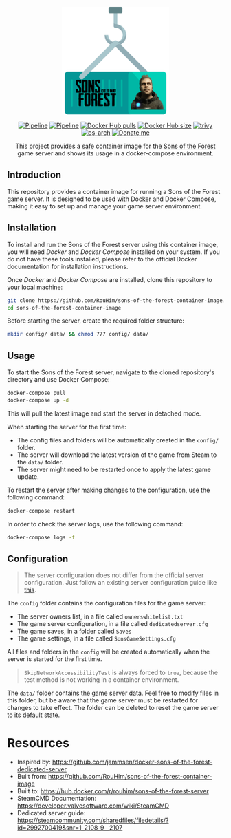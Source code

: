 <p align="center">
  <img src="https://raw.githubusercontent.com/RouHim/sons-of-the-forest-container-image/main/.github/readme/logo.png" width="250">
</p>

<p align="center">
    <a href="https://github.com/RouHim/sons-of-the-forest-container-image/actions/workflows/pipeline.yml"><img src="https://github.com/RouHim/sons-of-the-forest-container-image/actions/workflows/pipeline.yml/badge.svg?branch=main" alt="Pipeline"></a>
    <a href="https://github.com/RouHim/sons-of-the-forest-container-image/actions/workflows/scheduled-security-audit.yaml"><img src="https://github.com/RouHim/sons-of-the-forest-container-image/actions/workflows/scheduled-security-audit.yaml/badge.svg?branch=main" alt="Pipeline"></a>
    <a href="https://hub.docker.com/r/rouhim/sons-of-the-forest-server"><img src="https://img.shields.io/docker/pulls/rouhim/sons-of-the-forest-server.svg" alt="Docker Hub pulls"></a>
    <a href="https://hub.docker.com/r/rouhim/sons-of-the-forest-server"><img src="https://img.shields.io/docker/image-size/rouhim/sons-of-the-forest-server" alt="Docker Hub size"></a>
    <a href="https://github.com/aquasecurity/trivy"><img src="https://img.shields.io/badge/trivy-protected-blue" alt="trivy"></a>
    <a href="https://hub.docker.com/r/rouhim/sons-of-the-forest-server/tags"><img src="https://img.shields.io/badge/ARCH-amd64-blueviolet" alt="os-arch"></a>
    <a href="https://buymeacoffee.com/rouhim"><img alt="Donate me" src="https://img.shields.io/badge/-buy_me_a%C2%A0coffee-gray?logo=buy-me-a-coffee"></a>
</p>

<p align="center">
    This project provides a <a href="https://github.com/RouHim/sons-of-the-forest-container-image/actions/workflows/scheduled-security-audit.yaml">safe</a> container image for the <a href="https://sons-of-the-forest.com">Sons of the Forest</a>
    game server and shows its usage in a docker-compose environment.
</p>

## Introduction

This repository provides a container image for running a Sons of the Forest game server.
It is designed to be used with Docker and Docker Compose,
making it easy to set up and manage your game server environment.

## Installation

To install and run the Sons of the Forest server using this container image,
you will need _Docker_ and _Docker Compose_ installed on your system.
If you do not have these tools installed,
please refer to the official Docker documentation for installation instructions.

Once _Docker_ and _Docker Compose_ are installed, clone this repository to your local machine:

```bash
git clone https://github.com/RouHim/sons-of-the-forest-container-image.git
cd sons-of-the-forest-container-image
```

Before starting the server, create the required folder structure:

```bash
mkdir config/ data/ && chmod 777 config/ data/
```

## Usage

To start the Sons of the Forest server, navigate to the cloned repository's directory and use Docker Compose:

```bash
docker-compose pull
docker-compose up -d
```

This will pull the latest image and start the server in detached mode.

When starting the server for the first time:

* The config files and folders will be automatically created in the `config/` folder.
* The server will download the latest version of the game from Steam to the `data/` folder.
* The server might need to be restarted once to apply the latest game update.

To restart the server after making changes to the configuration, use the following command:

```bash
docker-compose restart
```

In order to check the server logs, use the following command:

```bash
docker-compose logs -f
```

## Configuration

> The server configuration does not differ from the official server configuration.
> Just follow an existing server configuration guide
> like [this](https://steamcommunity.com/sharedfiles/filedetails/?id=2992700419&snr=1_2108_9__2107).

The `config` folder contains the configuration files for the game server:

* The server owners list, in a file called `ownerswhitelist.txt`
* The game server configuration, in a file called `dedicatedserver.cfg`
* The game saves, in a folder called `Saves`
* The game settings, in a file called `SonsGameSettings.cfg`

All files and folders in the `config` will be created automatically when the server is started for the first time.

> `SkipNetworkAccessibilityTest` is always forced to `true`,
> because the test method is not working in a container environment.


The `data/` folder contains the game server data.
Feel free to modify files in this folder,
but be aware that the game server must be restarted for changes to take effect.
The folder can be deleted to reset the game server to its default state.

# Resources

- Inspired by: https://github.com/jammsen/docker-sons-of-the-forest-dedicated-server
- Built from: https://github.com/RouHim/sons-of-the-forest-container-image
- Built to: https://hub.docker.com/r/rouhim/sons-of-the-forest-server
- SteamCMD Documentation: https://developer.valvesoftware.com/wiki/SteamCMD
- Dedicated server guide: https://steamcommunity.com/sharedfiles/filedetails/?id=2992700419&snr=1_2108_9__2107